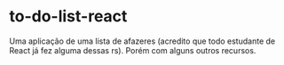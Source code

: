 # to-do-list-react

Uma aplicação de uma lista de afazeres (acredito que todo estudante de React já fez alguma dessas rs). Porém com alguns outros recursos.
